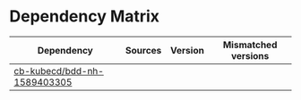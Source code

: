 # Dependency Matrix

Dependency | Sources | Version | Mismatched versions
---------- | ------- | ------- | -------------------
[cb-kubecd/bdd-nh-1589403305](https://github.com/cb-kubecd/bdd-nh-1589403305.git) |  | []() | 
